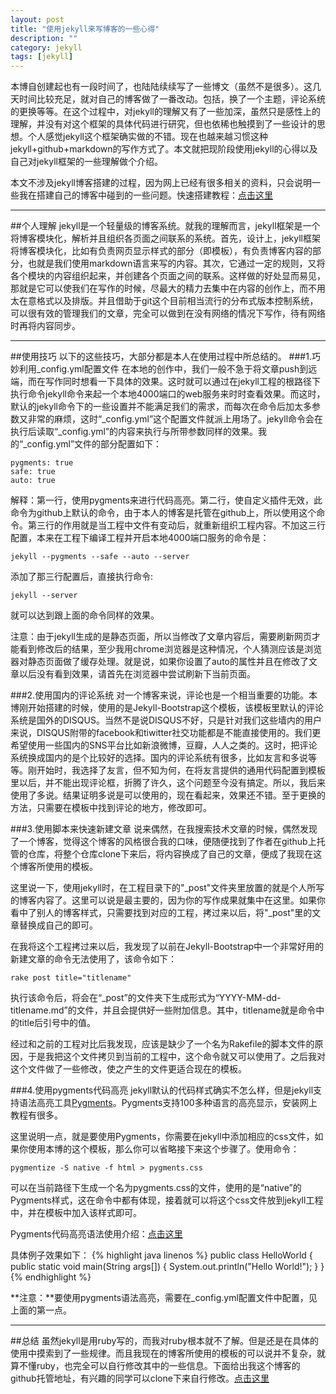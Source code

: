 ```yaml
---
layout: post
title: "使用jekyll来写博客的一些心得"
description: ""
category: jekyll
tags: [jekyll]
---
```


本博自创建起也有一段时间了，也陆陆续续写了一些博文（虽然不是很多）。这几天时间比较充足，就对自己的博客做了一番改动。包括，换了一个主题，评论系统的更换等等。在这个过程中，对jekyll的理解又有了一些加深，虽然只是感性上的理解，并没有对这个框架的具体代码进行研究，但也依稀也触摸到了一些设计的思想。个人感觉jekyll这个框架确实做的不错。现在也越来越习惯这种jekyll+github+markdown的写作方式了。本文就把现阶段使用jekyll的心得以及自己对jekyll框架的一些理解做个介绍。

本文不涉及jekyll博客搭建的过程，因为网上已经有很多相关的资料，只会说明一些我在搭建自己的博客中碰到的一些问题。快速搭建教程：[点击这里](http://jekyllbootstrap.com/)

----
##个人理解
jekyll是一个轻量级的博客系统。就我的理解而言，jekyll框架是一个将博客模块化，解析并且组织各页面之间联系的系统。首先，设计上，jekyll框架将博客模块化，比如有负责网页显示样式的部分（即模板），有负责博客内容的部分，也就是我们使用markdown语言来写的内容。其次，它通过一定的规则，又将各个模块的内容组织起来，并创建各个页面之间的联系。这样做的好处显而易见，那就是它可以使我们在写作的时候，尽最大的精力去集中在内容的创作上，而不用太在意格式以及排版。并且借助于git这个目前相当流行的分布式版本控制系统，可以很有效的管理我们的文章，完全可以做到在没有网络的情况下写作，待有网络时再将内容同步。

----
##使用技巧
以下的这些技巧，大部分都是本人在使用过程中所总结的。
###1.巧妙利用_config.yml配置文件
在本地的创作中，我们一般不急于将文章push到远端，而在写作同时想看一下具体的效果。这时就可以通过在jekyll工程的根路径下执行命令jekyll命令来起一个本地4000端口的web服务来时时查看效果。而这时，默认的jekyll命令下的一些设置并不能满足我们的需求，而每次在命令后加太多参数又非常的麻烦，这时“\_config.yml”这个配置文件就派上用场了。jekyll命令会在执行后读取“\_config.yml”的内容来执行与所带参数同样的效果。我的“\_config.yml”文件的部分配置如下：

	pygments: true
	safe: true
	auto: true
解释：第一行，使用pygments来进行代码高亮。第二行，使自定义插件无效，此命令为github上默认的命令，由于本人的博客是托管在github上，所以使用这个命令。第三行的作用就是当工程中文件有变动后，就重新组织工程内容。不加这三行配置，本来在工程下编译工程并开启本地4000端口服务的命令是：

	jekyll --pygments --safe --auto --server
添加了那三行配置后，直接执行命令:
	
	jekyll --server
就可以达到跟上面的命令同样的效果。

注意：由于jekyll生成的是静态页面，所以当修改了文章内容后，需要刷新网页才能看到修改后的结果，至少我用chrome浏览器是这种情况，个人猜测应该是浏览器对静态页面做了缓存处理。就是说，如果你设置了auto的属性并且在修改了文章以后没有看到效果，请首先在浏览器中尝试刷新下当前页面。

###2.使用国内的评论系统
对一个博客来说，评论也是一个相当重要的功能。本博刚开始搭建的时候，使用的是Jekyll-Bootstrap这个模板，该模板里默认的评论系统是国外的DISQUS。当然不是说DISQUS不好，只是针对我们这些墙内的用户来说，DISQUS附带的facebook和tiwitter社交功能都是不能直接使用的。我们更希望使用一些国内的SNS平台比如新浪微博，豆瓣，人人之类的。这时，把评论系统换成国内的是个比较好的选择。国内的评论系统有很多，比如友言和多说等等。刚开始时，我选择了友言，但不知为何，在将友言提供的通用代码配置到模板里以后，并不能出现评论框，折腾了许久，这个问题至今没有搞定。所以，我后来使用了多说。结果证明多说是可以使用的，现在看起来，效果还不错。至于更换的方法，只需要在模板中找到评论的地方，修改即可。

###3.使用脚本来快速新建文章
说来偶然，在我搜索技术文章的时候，偶然发现了一个博客，觉得这个博客的风格很合我的口味，便随便找到了作者在github上托管的仓库，将整个仓库clone下来后，将内容换成了自己的文章，便成了我现在这个博客所使用的模板。

这里说一下，使用jekyll时，在工程目录下的"\_post"文件夹里放置的就是个人所写的博客内容了。这里可以说是最主要的，因为你的写作成果就集中在这里。如果你看中了别人的博客样式，只需要找到对应的工程，拷过来以后，将"\_post"里的文章替换成自己的即可。

在我将这个工程拷过来以后，我发现了以前在Jekyll-Bootstrap中一个非常好用的新建文章的命令无法使用了，该命令如下：

	rake post title="titlename"
执行该命令后，将会在“_post”的文件夹下生成形式为“YYYY-MM-dd-titlename.md”的文件，并且会提供好一些附加信息。其中，titlename就是命令中的title后引号中的值。

经过和之前的工程对比后我发现，应该是缺少了一个名为Rakefile的脚本文件的原因，于是我把这个文件拷贝到当前的工程中，这个命令就又可以使用了。之后我对这个文件做了一些修改，使之产生的文件更适合现在的模板。

###4.使用pygments代码高亮
jekyll默认的代码样式确实不怎么样，但是jekyll支持语法高亮工具[Pygments](http://pygments.org/)。Pygments支持100多种语言的高亮显示，安装网上教程有很多。

这里说明一点，就是要使用Pygments，你需要在jekyll中添加相应的css文件，如果你使用本博的这个模板，那么你可以省略接下来这个步骤了。使用命令：

	pygmentize -S native -f html > pygments.css
可以在当前路径下生成一个名为pygments.css的文件，使用的是“native”的Pygments样式，这在命令中都有体现，接着就可以将这个css文件放到jekyll工程中，并在模板中加入该样式即可。

Pygments代码高亮语法使用介绍：[点击这里](https://github.com/mojombo/jekyll/wiki/Liquid-Extensions)
	
具体例子效果如下：
{% highlight java linenos %}
public class HelloWorld {
    public static void main(String args[]) {
      System.out.println("Hello World!");
    }
}
{% endhighlight %}


**注意：**要使用pygments语法高亮，需要在_config.yml配置文件中配置，见上面的第一点。


----
##总结
虽然jekyll是用ruby写的，而我对ruby根本就不了解。但是还是在具体的使用中摸索到了一些规律。而且我现在的博客所使用的模板的可以说并不复杂，就算不懂ruby，也完全可以自行修改其中的一些信息。下面给出我这个博客的github托管地址，有兴趣的同学可以clone下来自行修改。[点击这里](https://github.com/webfrogs/webfrogs.github.com)



